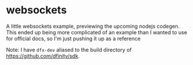 # websockets

A little websockets example, previewing the upcoming nodejs codegen. This ended up being more complicated of an example than I wanted to use for official docs, so I'm just pushing it up as a reference

Note: I have `dfx-dev` aliased to the build directory of https://github.com/dfinity/sdk.
